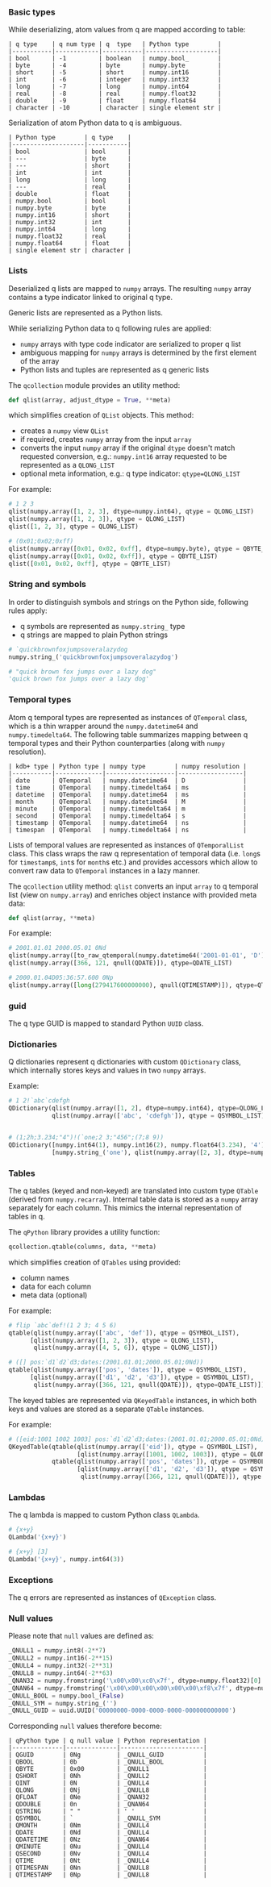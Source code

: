 ### Basic types

While deserializing, atom values from q are mapped according to table:

```
| q type    | q num type | q  type   | Python type        |
|-----------|------------|-----------|--------------------|
| bool      | -1         | boolean   | numpy.bool_        |
| byte      | -4         | byte      | numpy.byte         |
| short     | -5         | short     | numpy.int16        |
| int       | -6         | integer   | numpy.int32        |
| long      | -7         | long      | numpy.int64        |
| real      | -8         | real      | numpy.float32      |
| double    | -9         | float     | numpy.float64      |
| character | -10        | character | single element str |
```

Serialization of atom Python data to q is ambiguous.

```
| Python type        | q type    |
|--------------------|-----------|
| bool               | bool      |
| ---                | byte      |
| ---                | short     |
| int                | int       |
| long               | long      |
| ---                | real      |
| double             | float     |
| numpy.bool         | bool      |
| numpy.byte         | byte      |
| numpy.int16        | short     |
| numpy.int32        | int       |
| numpy.int64        | long      |
| numpy.float32      | real      |
| numpy.float64      | float     |
| single element str | character |
```

### Lists
Deserialized q lists are mapped to `numpy` arrays. The resulting `numpy` array contains a type indicator linked to original q type. 

Generic lists are represented as a Python lists.

While serializing Python data to q following rules are applied:
- `numpy` arrays with type code indicator are serialized to proper q list
- ambiguous mapping for `numpy` arrays is determined by the first element of the array
- Python lists and tuples are represented as q generic lists


The `qcollection` module provides an utility method:

```python
def qlist(array, adjust_dtype = True, **meta)
```

which simplifies creation of `QList` objects. This method:
- creates a `numpy` view `QList`
- if required, creates `numpy` array from the input `array`
- converts the input `numpy` array if the original `dtype` doesn't match requested conversion, e.g.: `numpy.int16` array requested to be represented as a `QLONG_LIST`
- optional meta information, e.g.: q type indicator: `qtype=QLONG_LIST`

For example:
```python
# 1 2 3
qlist(numpy.array([1, 2, 3], dtype=numpy.int64), qtype = QLONG_LIST)
qlist(numpy.array([1, 2, 3]), qtype = QLONG_LIST)
qlist([1, 2, 3], qtype = QLONG_LIST)

# (0x01;0x02;0xff)
qlist(numpy.array([0x01, 0x02, 0xff], dtype=numpy.byte), qtype = QBYTE_LIST)
qlist(numpy.array([0x01, 0x02, 0xff]), qtype = QBYTE_LIST)
qlist([0x01, 0x02, 0xff], qtype = QBYTE_LIST)
```

### String and symbols
In order to distinguish symbols and strings on the Python side, following rules apply:
- q symbols are represented as `numpy.string_` type
- q strings are mapped to plain Python strings

```python
# `quickbrownfoxjumpsoveralazydog
numpy.string_('quickbrownfoxjumpsoveralazydog')

# "quick brown fox jumps over a lazy dog"
'quick brown fox jumps over a lazy dog'
```

### Temporal types
Atom q temporal types are represented as instances of `QTemporal` class, which is a thin wrapper around the `numpy.datetime64` and `numpy.timedelta64`. The following table summarizes mapping between q temporal types and their Python counterparties (along with `numpy` resolution).

```
| kdb+ type | Python type | numpy type        | numpy resolution |
|-----------|-------------|-------------------|------------------|
| date      | QTemporal   | numpy.datetime64  | D                |
| time      | QTemporal   | numpy.timedelta64 | ms               |
| datetime  | QTemporal   | numpy.datetime64  | ms               |
| month     | QTemporal   | numpy.datetime64  | M                |
| minute    | QTemporal   | numpy.timedelta64 | m                |
| second    | QTemporal   | numpy.timedelta64 | s                |
| timestamp | QTemporal   | numpy.datetime64  | ns               |
| timespan  | QTemporal   | numpy.timedelta64 | ns               |
```

Lists of temporal values are represented as instances of `QTemporalList` class. This class wraps the raw q representation of temporal data (i.e. `long`s for `timestamp`s, `int`s for `month`s etc.) and provides accessors which allow to convert raw data to `QTemporal` instances in a lazy manner.

The `qcollection` utility method: `qlist` converts an input `array` to q temporal list (view on `numpy.array`) and enriches object instance with provided meta data:

```python
def qlist(array, **meta)
```

For example:
```python
# 2001.01.01 2000.05.01 0Nd
qlist(numpy.array([to_raw_qtemporal(numpy.datetime64('2001-01-01', 'D'), qtype=QDATE), to_raw_qtemporal(numpy.datetime64('2000-05-01', 'D'), qtype=QDATE), qnull(QDATE)]), qtype=QDATE_LIST)
qlist(numpy.array([366, 121, qnull(QDATE)]), qtype=QDATE_LIST)

# 2000.01.04D05:36:57.600 0Np
qlist(numpy.array([long(279417600000000), qnull(QTIMESTAMP)]), qtype=QTIMESTAMP_LIST)
```


### guid
The q type GUID is mapped to standard Python `UUID` class.


### Dictionaries
Q dictionaries represent q dictionaries with custom `QDictionary` class, which internally stores keys and values in two `numpy` arrays.

Example:
```python
# 1 2!`abc`cdefgh
QDictionary(qlist(numpy.array([1, 2], dtype=numpy.int64), qtype=QLONG_LIST),
            qlist(numpy.array(['abc', 'cdefgh']), qtype = QSYMBOL_LIST))


# (1;2h;3.234;"4")!(`one;2 3;"456";(7;8 9))
QDictionary([numpy.int64(1), numpy.int16(2), numpy.float64(3.234), '4'],
            [numpy.string_('one'), qlist(numpy.array([2, 3], dtype=numpy.int64), qtype=QLONG_LIST), '456', [numpy.int64(7), qlist(numpy.array([8, 9], dtype=numpy.int64), qtype=QLONG_LIST)]])
```

### Tables
The q tables (keyed and non-keyed) are translated into custom type `QTable` (derived from `numpy.recarray`). Internal table data is stored as a `numpy` array separately for each column. This mimics the internal representation of tables in q.

The `qPython` library provides a utility function:

```python
qcollection.qtable(columns, data, **meta)
```

which simplifies creation of `QTables` using provided:
- column names
- data for each column
- meta data (optional)

For example:
```python
# flip `abc`def!(1 2 3; 4 5 6)
qtable(qlist(numpy.array(['abc', 'def']), qtype = QSYMBOL_LIST), 
      [qlist(numpy.array([1, 2, 3]), qtype = QLONG_LIST), 
       qlist(numpy.array([4, 5, 6]), qtype = QLONG_LIST)])

# ([] pos:`d1`d2`d3;dates:(2001.01.01;2000.05.01;0Nd))
qtable(qlist(numpy.array(['pos', 'dates']), qtype = QSYMBOL_LIST),
      [qlist(numpy.array(['d1', 'd2', 'd3']), qtype = QSYMBOL_LIST), 
       qlist(numpy.array([366, 121, qnull(QDATE)]), qtype=QDATE_LIST)])
```

The keyed tables are represented via `QKeyedTable` instances, in which both keys and values are stored as a separate `QTable` instances.

For example:
```python
# ([eid:1001 1002 1003] pos:`d1`d2`d3;dates:(2001.01.01;2000.05.01;0Nd))
QKeyedTable(qtable(qlist(numpy.array(['eid']), qtype = QSYMBOL_LIST),
                   [qlist(numpy.array([1001, 1002, 1003]), qtype = QLONG_LIST)]),
            qtable(qlist(numpy.array(['pos', 'dates']), qtype = QSYMBOL_LIST),
                   [qlist(numpy.array(['d1', 'd2', 'd3']), qtype = QSYMBOL_LIST), 
                    qlist(numpy.array([366, 121, qnull(QDATE)]), qtype = QDATE_LIST)]))
```

### Lambdas
The q lambda is mapped to custom Python class `QLambda`.

```python
# {x+y}
QLambda('{x+y}')

# {x+y} [3]
QLambda('{x+y}', numpy.int64(3))
```

### Exceptions
The q errors are represented as instances of `QException` class.


### Null values

Please note that `null` values are defined as:

```python
_QNULL1 = numpy.int8(-2**7)
_QNULL2 = numpy.int16(-2**15)
_QNULL4 = numpy.int32(-2**31)
_QNULL8 = numpy.int64(-2**63)
_QNAN32 = numpy.fromstring('\x00\x00\xc0\x7f', dtype=numpy.float32)[0]
_QNAN64 = numpy.fromstring('\x00\x00\x00\x00\x00\x00\xf8\x7f', dtype=numpy.float64)[0]
_QNULL_BOOL = numpy.bool_(False)
_QNULL_SYM = numpy.string_('')
_QNULL_GUID = uuid.UUID('00000000-0000-0000-0000-000000000000')
```

Corresponding `null` values therefore become:

```
| qPython type | q null value | Python representation |
|--------------|--------------|-----------------------|
| QGUID        | 0Ng          | _QNULL_GUID           |
| QBOOL        | 0b           | _QNULL_BOOL           |
| QBYTE        | 0x00         | _QNULL1               |
| QSHORT       | 0Nh          | _QNULL2               |
| QINT         | 0N           | _QNULL4               |
| QLONG        | 0Nj          | _QNULL8               |
| QFLOAT       | 0Ne          | _QNAN32               |
| QDOUBLE      | 0n           | _QNAN64               |
| QSTRING      | " "          | ' '                   |
| QSYMBOL      | `            | _QNULL_SYM            |
| QMONTH       | 0Nm          | _QNULL4               |
| QDATE        | 0Nd          | _QNULL4               |   
| QDATETIME    | 0Nz          | _QNAN64               |   
| QMINUTE      | 0Nu          | _QNULL4               |   
| QSECOND      | 0Nv          | _QNULL4               |   
| QTIME        | 0Nt          | _QNULL4               |   
| QTIMESPAN    | 0Nn          | _QNULL8               |   
| QTIMESTAMP   | 0Np          | _QNULL8               | 
```